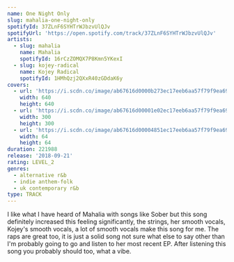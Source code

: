 ```yaml
---
name: One Night Only
slug: mahalia-one-night-only
spotifyId: 37ZLnF6SYHTrWJbzvUlQJv
spotifyUrl: 'https://open.spotify.com/track/37ZLnF6SYHTrWJbzvUlQJv'
artists:
  - slug: mahalia
    name: Mahalia
    spotifyId: 16rCzZOMQX7P8Kmn5YKexI
  - slug: kojey-radical
    name: Kojey Radical
    spotifyId: 1HMhQzj2QXxR40zGDdaK6y
covers:
  - url: 'https://i.scdn.co/image/ab67616d0000b273ec17eeb6aa57f79f9ea6944f'
    width: 640
    height: 640
  - url: 'https://i.scdn.co/image/ab67616d00001e02ec17eeb6aa57f79f9ea6944f'
    width: 300
    height: 300
  - url: 'https://i.scdn.co/image/ab67616d00004851ec17eeb6aa57f79f9ea6944f'
    width: 64
    height: 64
duration: 221988
release: '2018-09-21'
rating: LEVEL_2
genres:
  - alternative r&b
  - indie anthem-folk
  - uk contemporary r&b
type: TRACK
---
```

I like what I have heard of Mahalia with songs like Sober but this song definitely increased
this feeling significantly, the strings, her smooth vocals, Kojey's smooth vocals, a lot of
smooth vocals make this song for me. The raps are great too, it is just a solid song not sure
what else to say other than I'm probably going to go and listen to her most recent EP.
After listening this song you probably should too, what a vibe.
